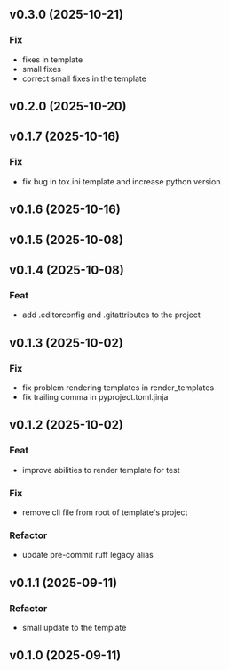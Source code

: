 ## v0.3.0 (2025-10-21)

### Fix

- fixes in template
- small fixes
- correct small fixes in the template

## v0.2.0 (2025-10-20)

## v0.1.7 (2025-10-16)

### Fix

- fix bug in tox.ini template and increase python version

## v0.1.6 (2025-10-16)

## v0.1.5 (2025-10-08)

## v0.1.4 (2025-10-08)

### Feat

- add .editorconfig and .gitattributes to the project

## v0.1.3 (2025-10-02)

### Fix

- fix problem rendering templates in render_templates
- fix trailing comma in pyproject.toml.jinja

## v0.1.2 (2025-10-02)

### Feat

- improve abilities to render template for test

### Fix

- remove cli file from root of template's project

### Refactor

- update pre-commit ruff legacy alias

## v0.1.1 (2025-09-11)

### Refactor

- small update to the template

## v0.1.0 (2025-09-11)
